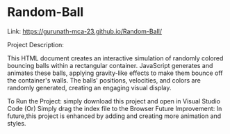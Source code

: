 # Random-Ball

Link:  https://gurunath-mca-23.github.io/Random-Ball/

Project Description: 

This HTML document creates an interactive simulation of randomly colored bouncing balls within a rectangular container. JavaScript generates and animates these balls, applying gravity-like effects to make them bounce off the container's walls. The balls' positions, velocities, and colors are randomly generated, creating an engaging visual display.

To Run the Project: simply download this project and open in Visual Studio Code (Or) Simply drag the index file to the Browser
Future Improvement:
In future,this project is enhanced by adding and creating more animation and styles.



